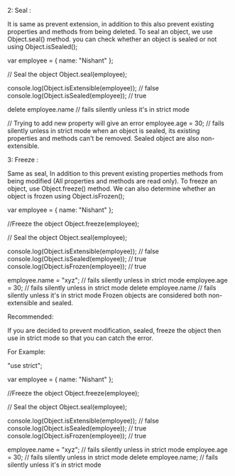 2: Seal :

It is same as prevent extension, in addition to this also prevent existing properties and methods from being deleted.
To seal an object, we use Object.seal() method. you can check whether an object is sealed or not using Object.isSealed();

var employee = {
	name: "Nishant"
};

// Seal the object 
Object.seal(employee);

console.log(Object.isExtensible(employee)); // false
console.log(Object.isSealed(employee)); // true

delete employee.name // fails silently unless it's in strict mode

// Trying to add new property will give an error
employee.age = 30; // fails silently unless in strict mode
when an object is sealed, its existing properties and methods can't be removed. Sealed object are also non-extensible.

3: Freeze :

Same as seal, In addition to this prevent existing properties methods from being modified (All properties and methods are read only).
To freeze an object, use Object.freeze() method. We can also determine whether an object is frozen using Object.isFrozen();

var employee = {
	name: "Nishant"
};

//Freeze the object
Object.freeze(employee); 

// Seal the object 
Object.seal(employee);

console.log(Object.isExtensible(employee)); // false
console.log(Object.isSealed(employee));     // true
console.log(Object.isFrozen(employee));     // true


employee.name = "xyz"; // fails silently unless in strict mode
employee.age = 30;     // fails silently unless in strict mode
delete employee.name   // fails silently unless it's in strict mode
Frozen objects are considered both non-extensible and sealed.

Recommended:

If you are decided to prevent modification, sealed, freeze the object then use in strict mode so that you can catch the error.

For Example:

"use strict";

var employee = {
	name: "Nishant"
};

//Freeze the object
Object.freeze(employee); 

// Seal the object 
Object.seal(employee);

console.log(Object.isExtensible(employee)); // false
console.log(Object.isSealed(employee));     // true
console.log(Object.isFrozen(employee));     // true


employee.name = "xyz"; // fails silently unless in strict mode
employee.age = 30;     // fails silently unless in strict mode
delete employee.name;  // fails silently unless it's in strict mode
